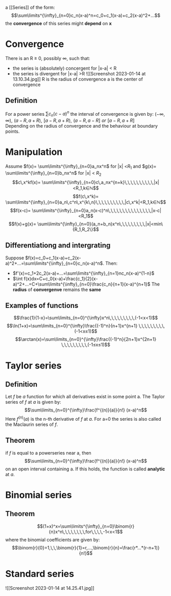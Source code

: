 a [[Series]] of the form: 
$$\sum\limits^{\infty}_{n=0}c_n(x-a)^n=c_0+c_1(x-a)+c_2(x-a)^2+...$$
the **convergence** of this series might **depend** on **x**
# Convergence
There is an R ≥ 0, possibly ∞, such that:
* the series is (absolutely) concergent for |x-a| < R
* the series is divergent for |x-a| >R
![[Screenshot 2023-01-14 at 13.10.34.jpg]]
R is the radius of convergence
a is the center of convergence
## Definition 
For a power series $\sum\limits c_n(c-a)^n$ the interval of convergence is given by:
$(-\infty,\infty),\,\, (a-R,a+R),\,\, [a-R,a+R),\,\, (a-R,a-R]\,\,or\,\, [a-R,a+R]$  
Depending on the radius of convergence and the behaviour at boundary points. 
# Manipulation
Assume $f(x)= \sum\limits^{\infty}_{n=0}a_nx^n$ for |x| <$R_1$ and $g(x)= \sum\limits^{\infty}_{n=0}b_nx^n$ for |x| < $R_2$
$$c\,x^kf(x)= \sum\limits^{\infty}_{n=0}c\,a_nx^{n+k}\,\,\,\,\,\,\,\,\,\,|x|<R_1,k∈ℕ$$
$$f(c\,x^k)= \sum\limits^{\infty}_{n=0}a_n\,c^n\,x^{k\,n}\,\,\,\,\,\,\,\,\,\,|c\,x^k|<R_1,k∈ℕ$$
$$f(x-c)= \sum\limits^{\infty}_{n=0}a_n(x-c)^n\,\,\,\,\,\,\,\,\,\,\,\,\,\,\,|x-c|<R_1$$
$$f(x)+g(x)= \sum\limits^{\infty}_{n=0}(a_n+b_n)x^n\,\,\,\,\,\,\,\,\,|x|<min\{R_1,R_2\}$$
## Differentiationg and intergrating
Suppose $f(x)=c_0+c_1(x-a)+c_2(x-a)^2+...=\sum\limits^{\infty}_{n=0}c_n(x-a)^n$. 
Then: 
* $f'(x)=c_1+2c_2(x-a)+...=\sum\limits^{\infty}_{n=1}nc_n(x-a)^{1-n}$ 
* $\int f(x)dx=C+c_0(x-a)+\frac{c_1}{2}(x-a)^2+...=C+\sum\limits^{\infty}_{n=0}\frac{c_n}{n+1}(x-a)^{n+1}$ 
The **radius** of **convergenve** remains the **same**
## Examples of functions
$$\frac{1}{1-x}=\sum\limits_{n=0}^{\infty}x^n\,\,\,\,\,\,\,\,\,(-1<x<1)$$
$$\ln(1+x)=\sum\limits_{n=0}^{\infty}\frac{(-1)^n}{n+1}x^{n+1} \,\,\,\,\,\,\,\,\,(-1<x≤1)$$
$$\arctan(x)=\sum\limits_{n=0}^{\infty}\frac{(-1)^n}{2n+1}x^{2n+1} \,\,\,\,\,\,\,\,\,(-1≤x≤1)$$
# Taylor series
## Definition
Let *f* be *a* function for which all derivatives exist in some point a. 
The Taylor series of *f* at *a* is given by:$$\sum\limits_{n=0}^{\infty}\frac{f^{(n)}(a)}{n!} (x-a)^n$$ Here $f^{(n)}(a)$ is the n-th derivative of $f$ at $a$.
For a=0 the series is also called the Maclaurin series of $f$.
## Theorem
if $f$ is equal to a powerseries near a, then$$\sum\limits_{n=0}^{\infty}\frac{f^{(n)}(a)}{n!} (x-a)^n$$ on an open interval containing a. 
If this holds, the function is called **analytic** at $a$.
# Binomial series
## Theorem
$$(1+x)^x=\sum\limits^{\infty}_{n=0}\binom{r}{n}x^n\,\,\,\,\,\,\,\,for\,\,\,\,-1<x<1$$where the binomial coefficients are given by: $$\binom{r}{0}=1,\,\,\binom{r}{1}=r,...,\binom{r}{n}=\frac{r*...*(r-n+1)}{n!}$$
# Standard series
![[Screenshot 2023-01-14 at 14.25.41.jpg]]
